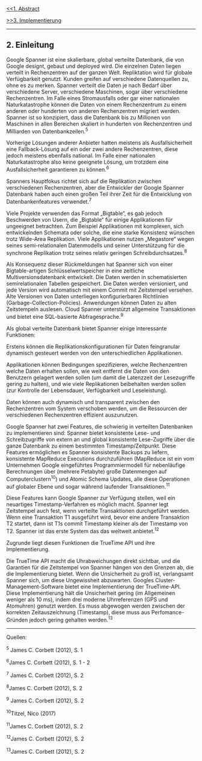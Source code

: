 [<<1. Abstract](Abstract.md)

[>>3. Implementierung](Implementierung.md)

***


## 2. Einleitung
Google Spanner ist eine skalierbare, global verteilte Datenbank, die von Google designt, gebaut und deployed wird. Die einzelnen Daten liegen verteilt in Rechenzentren auf der ganzen Welt. Repliktation wird für globale Verfügbarkeit genutzt. Kunden greifen auf verschiedene Datenquellen zu, ohne es zu merken. Spanner verteilt die Daten je nach Bedarf über verschiedene Server, verschiedene Maschinen, sogar über verschiedene Rechenzentren. Im Falle eines Stromausfalls oder gar einer nationalen Naturkatastrophe können die Daten von einem Rechenzentrum zu einem anderen oder hunderten von anderen Rechenzentren migriert werden. Spanner ist so konzipiert, dass die Datenbank bis zu Millionen von Maschinen in allen Bereichen skaliert in hunderten von Rechenzentren und Milliarden von Datenbankzeilen.<sup>5</sup> 

Vorherige Lösungen anderer Anbieter hatten meistens als Ausfallsicherheit eine Fallback-Lösung auf ein oder zwei andere Rechenzentren, diese jedoch meistens ebenfalls national. Im Falle einer nationalen Naturkatastrophe also keine geeignete Lösung, um trotzdem eine Ausfallsicherheit garantieren zu können.<sup>6</sup>  

Spanners Hauptfokus richtet sich auf die Replikation zwischen verschiedenen Rechenzentren, aber die Entwickler der Google  Spanner Datenbank haben auch einen großen Teil ihrer Zeit für die Entwicklung von Datenbankenfeatures verwendet.<sup>7</sup> 

Viele Projekte verwenden das Format „Bigtable“, es gab jedoch Beschwerden von Usern, die „Bigtable“ für einige Applikationen für ungeeignet betrachten. Zum Beispiel Applikationen mit komplexen, sich entwickelnden Schemata oder solche, die eine starke Konsistenz wünschen trotz Wide-Area Replikation. Viele Applikationen nutzen „Megastore“ wegen seines semi-relationalen Datenmodells und seiner Unterstützung für die synchrone Replikation trotz seines relativ geringen Schreibdurchsatzes.<sup>8</sup>  

Als Konsequenz dieser Rückmeldungen hat Spanner sich von einer Bigtable-artigen  Schlüsselwertspeicher in eine zeitliche Multiversionsdatenbank entwickelt. Die Daten werden in schematisierten semirelationalen Tabellen gespeichert. Die Daten werden versioniert, und jede Version wird automatisch mit einem Commit mit Zeitstempel versehen. Alte Versionen von Daten unterliegen konfigurierbaren Richtlinien (Garbage-Collection-Policies). Anwendungen können Daten zu alten Zeitstempeln auslesen. Cloud Spanner unterstützt allgemeine Transaktionen und bietet eine SQL-basierte Abfragesprache.<sup>9</sup>  

Als global verteilte Datenbank bietet Spanner einige interessante Funktionen: 

Erstens können die Replikationskonfigurationen für Daten feingranular dynamisch gesteuert werden von den unterschiedlichen Applikationen. 

Applikationen können Bedingungen spezifizieren, welche Rechenzentren welche Daten erhalten sollen, wie weit entfernt die Daten von den Benutzern gelagert werden sollen (um damit die Latenzzeit der Lesezugriffe gering zu halten), und wie viele Replikationen beibehalten werden sollen (zur Kontrolle der Lebensdauer, Verfügbarkeit und Leseleistung).

Daten können auch dynamisch und transparent zwischen den Rechenzentren vom System verschoben werden, um die Ressourcen der verschiedenen Rechenzentren effizient auszunutzen. 

Google Spanner hat zwei Features, die schwierig in verteilten Datenbanken zu implementieren sind: Spanner bietet konsistente Lese- und Schreibzugriffe von extern an und global konsistente Lese-Zugriffe über die ganze Datenbank zu einem bestimmten Timestamp/Zeitpunkt.  Diese Features ermöglichen es Spanner konsistente Backups zu liefern, konsistente MapReduce Executions durchzuführen (MapReduce ist ein vom Unternehmen Google eingeführtes Programmiermodell für nebenläufige Berechnungen über (mehrere Petabyte) große Datenmengen auf Computerclustern<sup>10</sup>) und Atomic Schema Updates, alle diese Operationen auf globaler Ebene und sogar während laufender Transaktionen.<sup>11</sup>  

Diese Features kann Google Spanner zur Verfügung stellen, weil ein neuartiges Timestamp-Verfahren es möglich macht. Spanner legt Zeitstempel auch fest, wenn verteilte Transaktionen durchgeführt werden. Wenn eine Transaktion T1 ausgeführt wird, bevor eine andere Transaktion T2 startet, dann ist T1s commit Timestamp kleiner als der Timestamp von T2. Spanner ist das erste System das das weltweit anbietet.<sup>12</sup>  

Zugrunde liegt diesen Funktionen die TrueTime API und ihre Implementierung.

Die TrueTime API macht die Uhrabweichungen direkt sichtbar, und die Garantien für die Zeitstempel von Spanner hängen von den Grenzen ab, die die Implementierung bietet. Wenn die Unsicherheit zu groß ist, verlangsamt Spanner sich, um diese Ungewissheit abzuwarten. Googles Cluster-Management-Software bietet eine Implementierung der TrueTime-API. Diese Implementierung hält die Unsicherheit gering (im Allgemeinen weniger als 10 ms), indem drei moderne Uhrreferenzen (GPS und Atomuhren) genutzt werden. 
Es muss abgewogen werden zwischen der korrekten Zeitauszeichnung (Timestamp), diese muss aus Perfomance-Gründen jedoch gering gehalten werden.<sup>13</sup>

***

Quellen:

<sup>5</sup> James C. Corbett (2012), S. 1

<sup>6</sup>James C. Corbett (2012), S. 1 - 2

<sup>7</sup> James C. Corbett (2012), S. 2

<sup>8</sup>James C. Corbett (2012), S. 2

<sup>9</sup> James C. Corbett (2012), S. 2

<sup>10</sup>Titzel, Nico (2017)

<sup>11</sup>James C. Corbett (2012), S. 2

<sup>12</sup>James C. Corbett (2012), S. 2

<sup>13</sup>James C. Corbett (2012), S. 2


